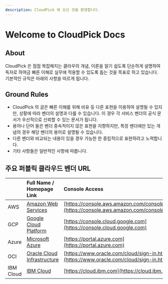 ```yaml
---
description: CloudPick 에 오신 것을 환영합니다.
---
```


# Welcome to CloudPick Docs

## About

CloudPick 은 점점 복잡해지는 클라우의 개념, 이론을 알기 쉽도록 단순하게 설명하여 독자로 하여금 빠른 이해로 실무에 적용할 수 있도록 돕는 것을 목표로 하고 있습니다.  
기본적인 규칙은 아래의 사항을 따르게 됩니다.

## Ground Rules

* CloudPick 의 글은 빠른 이해를 위해 비유 등 다른 표현을 이용하여 설명될 수 있지만, 상황에 따라 벤더의 설명과 다를 수 있습니다. 이 경우 각 서비스 벤더의 공식 문서가 우선적으로 신뢰할 수 있는 문서가 됩니다.
* 용어나 단어 들은 벤더 종속적이지 않은 표현을 지향하지만, 특정 벤더에만 있는 개념의 경우 해당 벤더의 용어로 설명될 수 있습니다.
* 다른 벤더와 비교되는 내용이 있을 경우 가능한 한 중립적으로 표현하려고 노력합니다.
* 기타 사항들은 일반적인 사항에 따릅니다.

## 주요 퍼블릭 클라우드 벤더 URL

|  | Full Name / Homepage Link | Console Access |
| :--- | :--- | :--- |
| AWS | [Amazon Web Services](https://aws.amazon.com/ko/) | [https://console.aws.amazon.com/console/home](https://console.aws.amazon.com/console/home) |
| GCP | [Google Cloud Platform](%20%20https://cloud.google.com) | [https://console.cloud.google.com](https://console.cloud.google.com) |
| Azure | [Microsoft Azure](%20%20https://azure.microsoft.com/ko-kr) | [https://portal.azure.com](https://portal.azure.com) |
| OCI | [Oracle Cloud Infrastructure](%20%20https://www.oracle.com/kr/cloud) | [https://www.oracle.com/cloud/sign-in.html](https://www.oracle.com/cloud/sign-in.html) |
| IBM Cloud | [IBM Cloud](https://www.ibm.com/kr-ko/cloud) | [https://cloud.ibm.com](https://cloud.ibm.com) |

